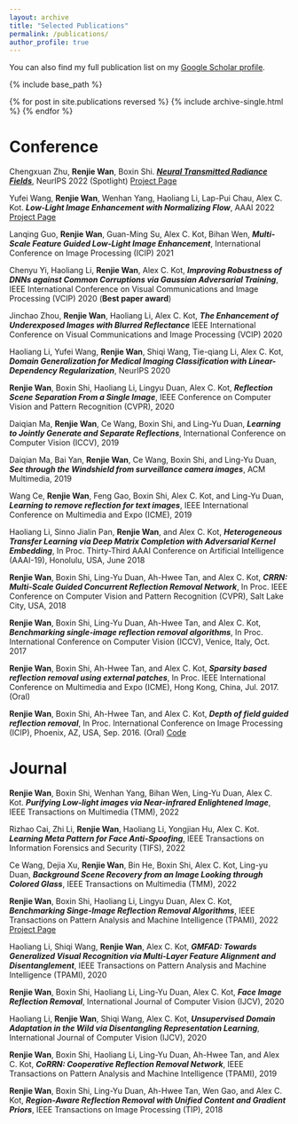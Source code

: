 ```yaml
---
layout: archive
title: "Selected Publications"
permalink: /publications/
author_profile: true
---
```

You can also find my full publication list on my [Google Scholar profile](https://scholar.google.com.sg/citations?user=S8_ES4MAAAAJ&hl=zh-CN&inst=10806615469772578445).


{% include base_path %}

{% for post in site.publications reversed %}
  {% include archive-single.html %}
{% endfor %}

**Conference**
======
Chengxuan Zhu, **Renjie Wan**, Boxin Shi.	***[Neural Transmitted Radiance Fields](https://openreview.net/pdf?id=KglFYlTiASW)***, NeurIPS 2022 (Spotlight) [Project Page](https://github.com/FreeButUselessSoul/TNeRF)

Yufei Wang, **Renjie Wan**, Wenhan Yang, Haoliang Li, Lap-Pui Chau, Alex C. Kot. ***Low-Light Image Enhancement with Normalizing Flow***, AAAI 2022 [Project Page](https://wyf0912.github.io/LLFlow/)

Lanqing Guo, **Renjie Wan**, Guan-Ming Su, Alex C. Kot, Bihan Wen, ***Multi-Scale Feature Guided Low-Light Image Enhancement***, International Conference on Image Processing (ICIP) 2021

Chenyu Yi, Haoliang Li, **Renjie Wan**, Alex C. Kot, ***Improving Robustness of DNNs against Common Corruptions via Gaussian Adversarial Training***, IEEE International Conference on Visual Communications and Image Processing (VCIP) 2020 (**Best paper award**)

Jinchao Zhou,  **Renjie Wan**, Haoliang Li, Alex C. Kot, ***The Enhancement of Underexposed Images with Blurred Reflectance*** IEEE International Conference on Visual Communications and Image Processing (VCIP) 2020

Haoliang Li, Yufei Wang, **Renjie Wan**, Shiqi Wang, Tie-qiang Li, Alex C. Kot, ***Domain Generalization for Medical Imaging Classification with Linear-Dependency Regularization***,  NeurIPS 2020 

**Renjie Wan**, Boxin Shi, Haoliang Li, Lingyu Duan, Alex C. Kot, ***Reflection Scene Separation From a Single Image***, IEEE Conference on Computer Vision and Pattern Recognition (CVPR), 2020

Daiqian Ma, **Renjie Wan**, Ce Wang, Boxin Shi, and Ling-Yu Duan, ***Learning to Jointly Generate and Separate Reflections***, International Conference on Computer Vision (ICCV), 2019 

Daiqian Ma, Bai Yan, **Renjie Wan**, Ce Wang, Boxin Shi, and Ling-Yu Duan, ***See through the Windshield from surveillance camera images***,  ACM Multimedia, 2019

Wang Ce, **Renjie Wan**, Feng Gao, Boxin Shi, Alex C. Kot, and Ling-Yu Duan, ***Learning to remove reflection for text images***,  IEEE International Conference on Multimedia and Expo (ICME), 2019


Haoliang Li, Sinno Jialin Pan, **Renjie Wan**, and Alex C. Kot, ***Heterogeneous Transfer Learning via Deep Matrix Completion with Adversarial Kernel Embedding***, In Proc. Thirty-Third AAAI Conference on Artificial Intelligence (AAAI-19), Honolulu, USA, June 2018

**Renjie Wan**, Boxin Shi, Ling-Yu Duan, Ah-Hwee Tan, and Alex C. Kot, ***CRRN: Multi-Scale Guided Concurrent Reflection Removal Network***, In Proc. IEEE Conference on Computer Vision and Pattern Recognition (CVPR), Salt Lake City, USA, 2018

**Renjie Wan**, Boxin Shi, Ling-Yu Duan, Ah-Hwee Tan, and Alex C. Kot, ***Benchmarking single-image reflection removal algorithms***, In Proc. International Conference on Computer Vision (ICCV), Venice, Italy, Oct. 2017

**Renjie Wan**, Boxin Shi, Ah-Hwee Tan, and Alex C. Kot, ***Sparsity based reflection removal using external patches***, In Proc. IEEE International Conference on Multimedia and Expo (ICME), Hong Kong, China, Jul. 2017. (Oral)

**Renjie Wan**, Boxin Shi, Ah-Hwee Tan, and Alex C. Kot, ***Depth of field guided reflection removal***, In Proc. International Conference on Image Processing (ICIP), Phoenix, AZ, USA, Sep. 2016. (Oral) [Code](https://github.com/wanrenjie/Depth-of-field-guided-reflection-removal)

**Journal**
======

**Renjie Wan**, Boxin Shi, Wenhan Yang, Bihan Wen, Ling-Yu Duan, Alex C. Kot.
***Purifying Low-light images via Near-infrared Enlightened Image***, IEEE Transactions on Multimedia (TMM), 2022

Rizhao Cai, Zhi Li, **Renjie Wan**, Haoliang Li, Yongjian Hu, Alex C. Kot. ***Learning Meta Pattern for Face Anti-Spoofing***, IEEE Transactions on Information Forensics and Security (TIFS), 2022

Ce Wang, Dejia Xu, **Renjie Wan**, Bin He, Boxin Shi, Alex C. Kot, Ling-yu Duan, ***Background Scene Recovery from an Image Looking through Colored Glass***, IEEE Transactions on Multimedia (TMM), 2022

**Renjie Wan**, Boxin Shi, Haoliang Li, Lingyu Duan, Alex C. Kot, ***Benchmarking Singe-Image Reflection Removal Algorithms***, IEEE Transactions on Pattern Analysis and Machine Intelligence (TPAMI), 2022 [Project Page](https://sir2data.github.io/)

Haoliang Li, Shiqi Wang, **Renjie Wan**, Alex C. Kot, ***GMFAD: Towards Generalized Visual Recognition via Multi-Layer Feature Alignment and Disentanglement***, IEEE Transactions on Pattern Analysis and Machine Intelligence (TPAMI), 2020

**Renjie Wan**, Boxin Shi, Haoliang Li, Ling-Yu Duan, Alex C. Kot, ***Face Image Reflection Removal***, International Journal of Computer Vision (IJCV), 2020

Haoliang Li, **Renjie Wan**, Shiqi Wang, Alex C. Kot, ***Unsupervised Domain Adaptation in the Wild via Disentangling Representation Learning***, International Journal of Computer Vision (IJCV), 2020

**Renjie Wan**, Boxin Shi, Haoliang Li, Ling-Yu Duan, Ah-Hwee Tan, and Alex C. Kot, ***CoRRN: Cooperative Reflection Removal Network***, IEEE Transactions on Pattern Analysis and Machine Intelligence (TPAMI), 2019

**Renjie Wan**, Boxin Shi, Ling-Yu Duan, Ah-Hwee Tan, Wen Gao, and Alex C. Kot, ***Region-Aware Reflection Removal with Unified Content and Gradient Priors***, IEEE Transactions on Image Processing (TIP), 2018
